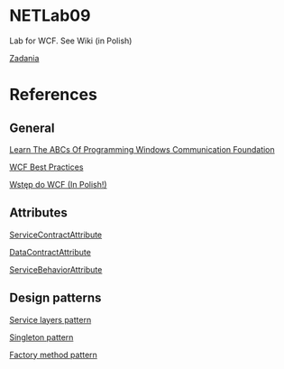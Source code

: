 # NETLab09
Lab for WCF. See Wiki (in Polish)

[Zadania](../../wiki/Zadania)

# References

## General
[Learn The ABCs Of Programming Windows Communication Foundation](https://msdn.microsoft.com/en-us/magazine/cc163647.aspx)

[WCF Best Practices](http://www.slideshare.net/orbitone/windows-communication-foundation-wcf-best-practices)

[Wstęp do WCF (In Polish!)](http://codeguru.geekclub.pl/baza-wiedzy/wstep-do-technologii-wcf,2186)

## Attributes
[ServiceContractAttribute](https://msdn.microsoft.com/en-us/library/system.servicemodel.servicecontractattribute(v=vs.110).aspx)

[DataContractAttribute](https://msdn.microsoft.com/en-us/library/system.runtime.serialization.datacontractattribute(v=vs.110).aspx)

[ServiceBehaviorAttribute](https://msdn.microsoft.com/en-us/library/system.servicemodel.servicebehaviorattribute(v=vs.110).aspx)

## Design patterns
[Service layers pattern](http://en.wikipedia.org/wiki/Service_layers_pattern)

[Singleton pattern](http://en.wikipedia.org/wiki/Singleton_pattern)

[Factory method pattern](http://en.wikipedia.org/wiki/Factory_method_pattern)
